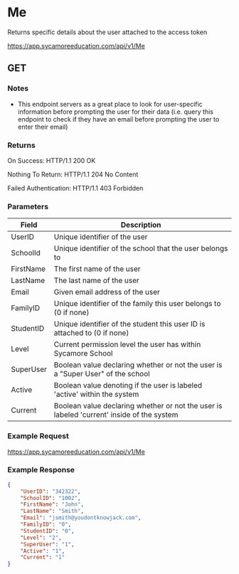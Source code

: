 # Me

Returns specific details about the user attached to the access token

https://app.sycamoreeducation.com/api/v1/Me

## GET

### Notes
- This endpoint servers as a great place to look for user-specific information before prompting the user for their data (i.e. query this endpoint to check if they have an email before prompting the user to enter their email)


### Returns

On Success: HTTP/1.1 200 OK

Nothing To Return: HTTP/1.1 204 No Content

Failed Authentication:  HTTP/1.1 403 Forbidden

### Parameters

| Field | Description |
|-------|-------------|
| UserID | Unique identifier of the user
| SchoolId | Unique identifier of the school that the user belongs to
| FirstName | The first name of the user
| LastName | The last name of the user
| Email | Given email address of the user
| FamilyID | Unique identifier of the family this user belongs to (0 if none)
| StudentID | Unique identifier of the student this user ID is attached to (0 if none)
| Level | Current permission level the user has within Sycamore School
| SuperUser | Boolean value declaring whether or not the user is a "Super User" of the school
| Active | Boolean value denoting if the user is labeled 'active' within the system
| Current |Boolean value declaring whether or not the user is labeled 'current' inside of the system

### Example Request

https://app.sycamoreeducation.com/api/v1/Me

### Example Response
```json
{
    "UserID": "342322",
    "SchoolID": "1002",
    "FirstName": "John",
    "LastName": "Smith",
    "Email": "jsmith@youdontknowjack.com",
    "FamilyID": "0",
    "StudentID": "0",
    "Level": "2",
    "SuperUser": "1",
    "Active": "1",
    "Current": "1"
}
```
